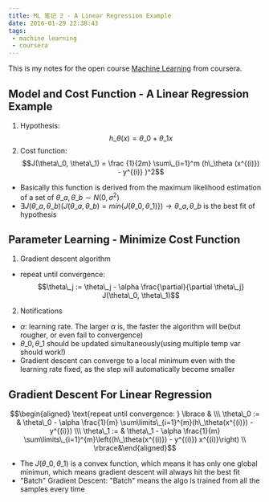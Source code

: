 ```yaml
---
title: ML 笔记 2 - A Linear Regression Example
date: 2016-01-29 22:38:43
tags: 
 - machine learning
 - coursera
---
```


This is my notes for the open course [Machine Learning](https://www.coursera.org/learn/machine-learning/) from coursera.

<!--more-->

## Model and Cost Function - A Linear Regression Example
1. Hypothesis: $$h\_\theta(x) = \theta\_0 + {\theta\_1}x$$
2. Cost function: $$J(\theta\_0, \theta\_1) = \frac {1}{2m} \sum\_{i=1}^m (h\_\theta (x^{(i)}) - y^{(i)} )^2$$
 - Basically this function is derived from the maximum likelihood estimation of a set of $\theta\_a, \theta\_b \sim N(0, \sigma^2)$
 - $\exists J(\theta\_a, \theta\_b) (J(\theta\_a, \theta\_b) = min \lbrace J(\theta\_0, \theta\_1) \rbrace ) \to \theta\_a, \theta\_b$ is the best fit of hypothesis

## Parameter Learning - Minimize Cost Function
1. Gradient descent algorithm 
 - repeat until convergence:$$\theta\_j := \theta\_j - \alpha \frac{\partial}{\partial \theta\_j} J(\theta\_0, \theta\_1)$$
2. Notifications
 - $\alpha$: learning rate. The larger $\alpha$ is, the faster the algorithm will be(but rougher, or even fail to convergence)
 - $\theta\_0, \theta\_1$ should be updated simultaneously(using multiple temp var should work!)
 - Gradient descent can converge to a local minimum even with the learning rate fixed, as the step will automatically become smaller

## Gradient Descent For Linear Regression
$$\begin{aligned} \text{repeat until convergence: } \lbrace & \\\ \theta\_0 := & \theta\_0 - \alpha \frac{1}{m} \sum\limits\_{i=1}^{m}(h\_\theta(x^{(i)}) - y^{(i)}) \\\ \theta\_1 := & \theta\_1 - \alpha \frac{1}{m} \sum\limits\_{i=1}^{m}\left((h\_\theta(x^{(i)}) - y^{(i)}) x^{(i)}\right) \\ \rbrace&\end{aligned}$$
 - The $J(\theta\_0, \theta\_1)$ is a convex function, which means it has only one global minimun, which means gradient descent will always hit the best fit
 - "Batch" Gradient Descent: "Batch" means the algo is trained from all the samples every time
